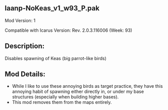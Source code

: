 laanp-NoKeas_v1_w93_P.pak
----------------------------------------------------------------------
Mod Version: 1

Compatible with Icarus Version: Rev. 2.0.3.116006 (Week: 93)

## Description:
Disables spawning of Keas (big parrot-like birds)

## Mod Details:
- While I like to use these annoying birds as target practice, they have this annoying habit of spawning either directly in, 
  or under my base structures (especially when building higher bases).
- This mod removes them from the maps entirely.


























